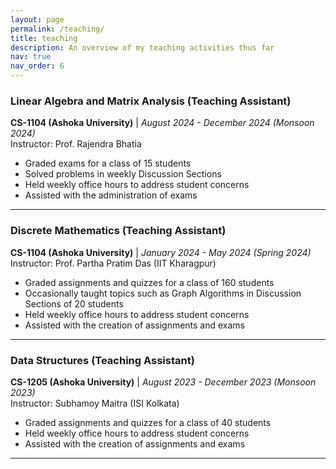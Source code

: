 ```yaml
---
layout: page
permalink: /teaching/
title: teaching
description: An overview of my teaching activities thus far
nav: true
nav_order: 6
---
```


### Linear Algebra and Matrix Analysis (Teaching Assistant)

**CS-1104 (Ashoka University)** | _August 2024 - December 2024 (Monsoon 2024)_    
Instructor: Prof. Rajendra Bhatia
- Graded exams for a class of 15 students
- Solved problems in weekly Discussion Sections
- Held weekly office hours to address student concerns
- Assisted with the administration of exams

----

### Discrete Mathematics (Teaching Assistant)

**CS-1104 (Ashoka University)** | _January 2024 - May 2024 (Spring 2024)_    
Instructor: Prof. Partha Pratim Das (IIT Kharagpur)
- Graded assignments and quizzes for a class of 160 students
- Occasionally taught topics such as Graph Algorithms in Discussion Sections of 20 students
- Held weekly office hours to address student concerns
- Assisted with the creation of assignments and exams

----

### Data Structures (Teaching Assistant)
**CS-1205 (Ashoka University)** | _August 2023 - December 2023 (Monsoon 2023)_    
Instructor: Subhamoy Maitra (ISI Kolkata)
- Graded assignments and quizzes for a class of 40 students
- Held weekly office hours to address student concerns
- Assisted with the creation of assignments and exams

----